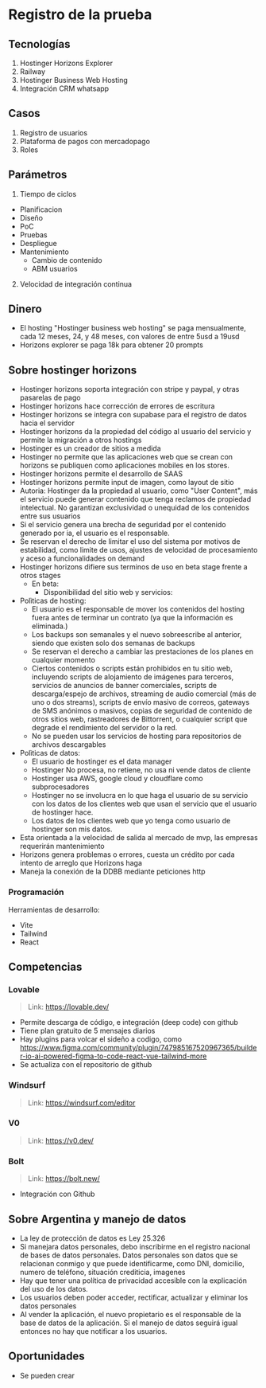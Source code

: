 # Registro de la prueba

## Tecnologías

1. Hostinger Horizons Explorer
2. Railway
3. Hostinger Business Web Hosting
4. Integración CRM whatsapp

## Casos

1. Registro de usuarios
2. Plataforma de pagos con mercadopago
3. Roles

## Parámetros

1. Tiempo de ciclos
  - Planificacion
  - Diseño
  - PoC
  - Pruebas
  - Despliegue
  - Mantenimiento
    - Cambio de contenido
    - ABM usuarios
2. Velocidad de integración continua

## Dinero

- El hosting "Hostinger business web hosting" se paga mensualmente, cada 12 meses, 24, y 48 meses, con valores de entre 5usd a 19usd
- Horizons explorer se paga 18k para obtener 20 prompts

## Sobre hostinger horizons

- Hostinger horizons soporta integración con stripe y paypal, y otras pasarelas de pago
- Hostinger horizons hace corrección de errores de escritura
- Hostinger horizons se integra con supabase para el registro de datos hacia el servidor
- Hostinger horizons da la propiedad del código al usuario del servicio y permite la migración a otros hostings
- Hostinger es un creador de sitios a medida
- Hostinger no permite que las aplicaciones web que se crean con horizons se publiquen como aplicaciones mobiles en los stores.
- Hostinger horizons permite el desarrollo de SAAS
- Hostinger horizons permite input de imagen, como layout de sitio
- Autoria: Hostinger da la propiedad al usuario, como "User Content", más el servicio puede generar contenido que tenga reclamos de propiedad intelectual. No garantizan exclusividad o unequidad de los contenidos entre sus usuarios
- Si el servicio genera una brecha de seguridad por el contenido generado por ia, el usuario es el responsable.
- Se reservan el derecho de limitar el uso del sistema por motivos de estabilidad, como limite de usos, ajustes de velocidad de procesamiento y aceso a funcionalidades on demand
- Hostinger horizons difiere sus terminos de uso en beta stage frente a otros stages
  - En beta:
    - Disponibilidad del sitio web y servicios: 
- Polìticas de hosting:
  - El usuario es el responsable de mover los contenidos del hosting fuera antes de terminar un contrato (ya que la información es eliminada.)
  - Los backups son semanales y el nuevo sobreescribe al anterior, siendo que existen solo dos semanas de backups
  - Se reservan el derecho a cambiar las prestaciones de los planes en cualquier momento
  - Ciertos contenidos o scripts están prohibidos en tu sitio web, incluyendo scripts de alojamiento de imágenes para terceros, servicios de anuncios de banner comerciales, scripts de descarga/espejo de archivos, streaming de audio comercial (más de uno o dos streams), scripts de envío masivo de correos, gateways de SMS anónimos o masivos, copias de seguridad de contenido de otros sitios web, rastreadores de Bittorrent, o cualquier script que degrade el rendimiento del servidor o la red.
  - No se pueden usar los servicios de hosting para repositorios de archivos descargables
- Polìticas de datos:
  - El usuario de hostinger es el data manager
  - Hostinger No procesa, no retiene, no usa ni vende datos de cliente
  - Hostinger usa AWS, google cloud y cloudflare como subprocesadores
  - Hostinger no se involucra en lo que haga el usuario de su servicio con los datos de los clientes web que usan el servicio que el usuario de hostinger hace.
  - Los datos de los clientes web que yo tenga como usuario de hostinger son mis datos.
- Esta orientada a la velocidad de salida al mercado de mvp, las empresas requerirán mantenimiento
- Horizons genera problemas o errores, cuesta un crédito por cada intento de arreglo que Horizons haga
- Maneja la conexión de la DDBB mediante peticiones http

### Programación

Herramientas de desarrollo:
  - Vite
  - Tailwind
  - React

## Competencias

### Lovable

> Link: https://lovable.dev/

- Permite descarga de código, e integración (deep code) con github
- Tiene plan gratuito de 5 mensajes diarios
- Hay plugins para volcar el sideño a codigo, como https://www.figma.com/community/plugin/747985167520967365/builder-io-ai-powered-figma-to-code-react-vue-tailwind-more
- Se actualiza con el repositorio de github

### Windsurf

> Link: https://windsurf.com/editor

### V0

> Link: https://v0.dev/

### Bolt

> Link: https://bolt.new/

- Integración con Github

## Sobre Argentina y manejo de datos

- La ley de protección de datos es Ley 25.326
- Si manejara datos personales, debo inscribirme en el registro nacional de bases de datos personales. Datos personales son datos que se relacionan conmigo y que puede identificarme, como DNI, domicilio, numero de teléfono, situación crediticia, imagenes
- Hay que tener una política de privacidad accesible con la explicación del uso de los datos.
- Los usuarios deben poder acceder, rectificar, actualizar y eliminar los datos personales
- Al vender la aplicación, el nuevo propietario es el responsable de la base de datos de la aplicación. Si el manejo de datos seguirá igual entonces no hay que notificar a los usuarios.

## Oportunidades

- Se pueden crear 
